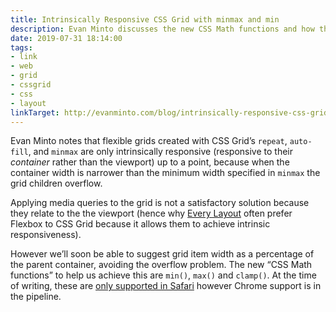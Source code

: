 ```yaml
---
title: Intrinsically Responsive CSS Grid with minmax and min
description: Evan Minto discusses the new CSS Math functions and how they will help us create intrinsically responsive CSS grids.
date: 2019-07-31 18:14:00
tags: 
- link
- web
- grid
- cssgrid
- css
- layout
linkTarget: http://evanminto.com/blog/intrinsically-responsive-css-grid-minmax-min/
---
```


Evan Minto notes that flexible grids created with CSS Grid’s `repeat`, `auto-fill`, and `minmax` are only intrinsically responsive (responsive to their _container_ rather than the viewport) up to a point, because when the container width is narrower than the minimum width specified in `minmax` the grid children overflow.

Applying media queries to the grid is not a satisfactory solution because they relate to the the viewport (hence why [Every Layout](https://every-layout.dev/) often prefer Flexbox to CSS Grid because it allows them to achieve intrinsic responsiveness).

However we’ll soon be able to suggest grid item width as a percentage of the parent container, avoiding the overflow problem. The new “CSS Math functions” to help us achieve this are `min()`, `max()` and `clamp()`. At the time of writing, these are [only supported in Safari](https://caniuse.com/#feat=css-math-functions) however Chrome support is in the pipeline.
